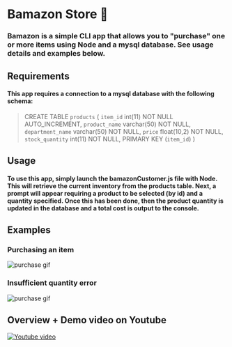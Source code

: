 # **Bamazon Store** :shopping_cart:

### Bamazon is a simple CLI app that allows you to "purchase" one or more items using Node and a mysql database. See usage details and examples below.

## **Requirements**

#### This app requires a connection to a mysql database with the following schema:

> CREATE TABLE `products` (
>  `item_id` int(11) NOT NULL AUTO_INCREMENT,
>  `product_name` varchar(50) NOT NULL,
>  `department_name` varchar(50) NOT NULL,
>  `price` float(10,2) NOT NULL,
>  `stock_quantity` int(11) NOT NULL,
>  PRIMARY KEY (`item_id`)
>)

## **Usage**

#### To use this app, simply launch the bamazonCustomer.js file with Node. This will retrieve the current inventory from the products table. Next, a prompt will appear requiring a product to be selected (by id) and a quantity specified. Once this has been done, then the product quantity is updated in the database and a total cost is output to the console.

## **Examples**

### Purchasing an item
![purchase gif](https://media.giphy.com/media/gIHEchVCr9zJcNNifS/giphy.gif)

### Insufficient quantity error
![purchase gif](https://media.giphy.com/media/mEze5lRPzhw3MxMlHc/giphy.gif)

## Overview + Demo video on Youtube
[![Youtube video](https://img.youtube.com/vi/TSV1xhCYCRg/0.jpg)](https://www.youtube.com/watch?v=TSV1xhCYCRg)
